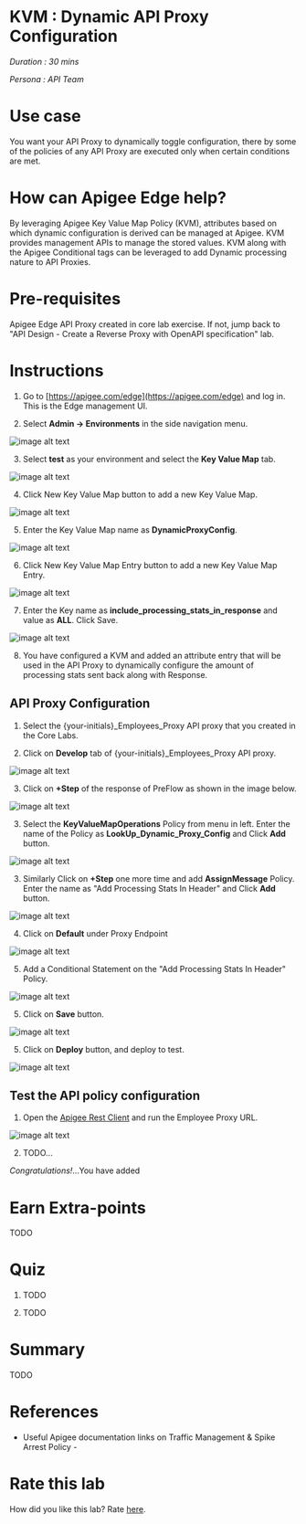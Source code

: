 # KVM : Dynamic API Proxy Configuration 

*Duration : 30 mins*

*Persona : API Team*

# Use case

You want your API Proxy to dynamically toggle configuration, there by some of the policies of any API Proxy are executed only when certain conditions are met. 

# How can Apigee Edge help?

By leveraging Apigee Key Value Map Policy (KVM), attributes based on which dynamic configuration is derived can be managed at Apigee. KVM provides management APIs to manage the stored values. KVM along with the Apigee Conditional tags can be leveraged to add Dynamic processing nature to API Proxies.
 
# Pre-requisites

Apigee Edge API Proxy created in core lab exercise. If not, jump back to "API Design - Create a Reverse Proxy with OpenAPI specification" lab.

# Instructions

1. Go to [https://apigee.com/edge](https://apigee.com/edge) and log in. This is the Edge management UI. 

2. Select **Admin → Environments** in the side navigation menu.

![image alt text](./media/Navigate_Environment.gif)

3. Select **test** as your environment and select the **Key Value Map** tab.

![image alt text](./media/Navigate_Key_Value_Map.gif)

4. Click New Key Value Map button to add a new Key Value Map.

![image alt text](./media/Click_New_KVM.gif)

5. Enter the Key Value Map name as __DynamicProxyConfig__.

![image alt text](./media/Dialog_New_KVM.gif)

6. Click New Key Value Map Entry button to add a new Key Value Map Entry.

![image alt text](./media/Add_New_KVM_Entry.gif)

7. Enter the Key name as __include_processing_stats_in_response__ and value as __ALL__. Click Save.

![image alt text](./media/Add_New_KVM_Entry_Values.gif)

8. You have configured a KVM and added an attribute entry that will be used in the API Proxy to dynamically configure the amount of processing stats sent back along with Response. 


## API Proxy Configuration

1. Select the {your-initials}_Employees_Proxy API proxy that you created in the Core Labs.

2. Click on **Develop** tab of {your-initials}_Employees_Proxy API proxy.

![image alt text](./media/Click_Develop_Tab.gif)

3. Click on **+Step** of the response of PreFlow as shown in the image below.

![image alt text](./media/Click_Response_Step.gif)

3. Select the __KeyValueMapOperations__ Policy from menu in left. Enter the name of the Policy as __LookUp_Dynamic_Proxy_Config__ and Click **Add** button.

![image alt text](./media/Add_KVM_Policy.gif)

3. Similarly Click on **+Step** one more time and add __AssignMessage__ Policy. Enter the name as "Add Processing Stats In Header" and Click **Add** button.

![image alt text](./media/Add_Assign_Message_Policy.gif)


4. Click on **Default** under Proxy Endpoint

![image alt text](./media/Click_Default_Flow.gif)


5. Add a Conditional Statement on the "Add Processing Stats In Header" Policy.

![image alt text](./media/Add_Conditional_Tag.gif)


5. Click on **Save** button.

![image alt text](./media/Save_Employee_Policy.gif)

5. Click on **Deploy** button, and deploy to test.

![image alt text](./media/Deploy_To_Test.gif)


## Test the API policy configuration

1. Open the  [Apigee Rest Client](https://apigee-rest-client.appspot.com/)  and run the Employee Proxy URL.

![image alt text](./media/Test_Screen_One.gif)

2. TODO...

*Congratulations!*...You have added 

# Earn Extra-points

TODO

# Quiz

1. TODO

2. TODO

# Summary

TODO

# References

* Useful Apigee documentation links on Traffic Management & Spike Arrest Policy  - 

     

# Rate this lab

How did you like this lab? Rate [here](https://goo.gl/forms/oivm4A6DqBKM9AEJ3).

